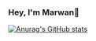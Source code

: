 ### Hey, I'm Marwan👋
[![Anurag's GitHub stats](https://github-readme-stats.vercel.app/api?username=Marwan-Taha&show_icons=true)](https://github.com/Marwan-Taha/github-readme-stats)
<!--
**Marwan-Taha/Marwan-Taha** is a ✨ _special_ ✨ repository because its `README.md` (this file) appears on your GitHub profile.

Here are some ideas to get you started:

- 🔭 I’m currently working on ...
- 🌱 I’m currently learning ...
- 👯 I’m looking to collaborate on ...
- 🤔 I’m looking for help with ...
- 💬 Ask me about ...
- 📫 How to reach me: ...
- 😄 Pronouns: ...
- ⚡ Fun fact: ...
-->
